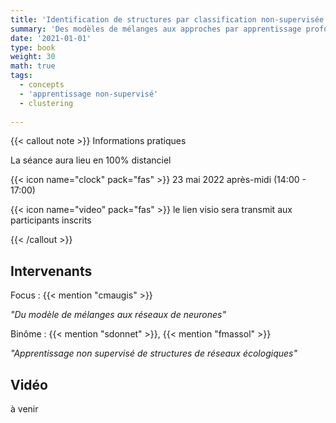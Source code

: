 ```yaml
---
title: 'Identification de structures par classification non-supervisée'
summary: 'Des modèles de mélanges aux approches par apprentissage profond'
date: '2021-01-01'
type: book
weight: 30
math: true
tags:
  - concepts
  - 'apprentissage non-supervisé'
  - clustering
  
---
```



{{< callout note >}}
Informations pratiques

La séance aura lieu en 100% distanciel

{{< icon name="clock" pack="fas" >}} 23 mai 2022 après-midi (14:00 - 17:00)

{{< icon name="video" pack="fas" >}} le lien visio sera transmit aux participants inscrits


{{< /callout >}}

## Intervenants

Focus : {{< mention "cmaugis" >}}

*"Du modèle de mélanges aux réseaux de neurones"*
    
Binôme : {{< mention "sdonnet" >}}, {{< mention "fmassol" >}}

*"Apprentissage non supervisé de structures de réseaux écologiques"*

## Vidéo

à venir

<!-- {{< youtube rfscVS0vtbw >}} -->

